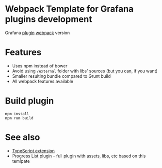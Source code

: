 # Webpack Template for Grafana plugins development

Grafana [plugin](http://docs.grafana.org/plugins/developing/development/)
[webpack](https://webpack.github.io) version

# Features

* Uses npm instead of bower
* Avoid using `/external` folder with libs’ sources (but you can, if you want)
* Smaller resulting bundle compared to Grunt build
* All webpack features available

# Build plugin

```
npm install
npm run build
```

# See also

* [TypeScript extension](https://github.com/CorpGlory/grafana-plugin-template-webpack-typescript)
* [Progress List plugin](https://github.com/CorpGlory/grafana-progress-list) - full plugin with assets, libs, etc based on this temlpate
